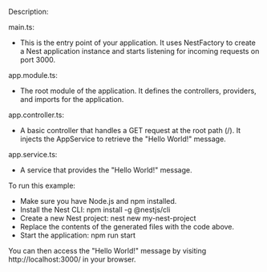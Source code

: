Description:

main.ts:
- This is the entry point of your application. It uses NestFactory to create a Nest application instance and starts listening for incoming requests on port 3000.

app.module.ts:
- The root module of the application. It defines the controllers, providers, and imports for the application.

app.controller.ts:
- A basic controller that handles a GET request at the root path (/). It injects the AppService to retrieve the "Hello World!" message.

app.service.ts:
- A service that provides the "Hello World!" message.

To run this example:
- Make sure you have Node.js and npm installed.
- Install the Nest CLI: npm install -g @nestjs/cli
- Create a new Nest project: nest new my-nest-project
- Replace the contents of the generated files with the code above.
- Start the application: npm run start

You can then access the "Hello World!" message by visiting http://localhost:3000/ in your browser.